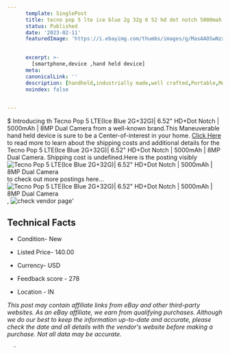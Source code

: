 ```yaml
---
      template: SinglePost
      title: tecno pop 5 lte ice blue 2g 32g 6 52 hd dot notch 5000mah 8mp dual camera
      status: Published
      date: '2023-02-11'
      featuredImage: 'https://i.ebayimg.com/thumbs/images/g/MasAAOSwNzxjh3WL/s-l225.jpg'
       

      excerpt: >-
        [smartphone,device ,hand held device]
      meta:
      canonicalLink: ''
      description: [handheld,industrially made,well crafted,Portable,Mobile,Compact,Convenient,Lightweight,Maneuverable,Man-portable,Miniature,Carriable,Hand-held,Light,Holdable,Transportable,Mobile device,Pocket-sized,On-the-go,Wireless,Cordless,Compact size,Convenient size, smartphone,device ,hand held device]
      noindex: false
      

---
```

$
      Introducing th Tecno Pop 5 LTE(Ice Blue 2G+32G)| 6.52" HD+Dot Notch | 5000mAh | 8MP Dual Camera from a well-known brand.This Maneuverable hand held device is sure to be a Center-of-interest in your home. [Click Here](https://www.ebay.com/itm/385265691498?hash=item59b39feb6a%3Ag%3AMasAAOSwNzxjh3WL&mkevt=1&mkcid=1&mkrid=711-53200-19255-0&campid=%253CePNCampaignId%253E&customid=%253CreferenceId%253E&toolid=10049) to read more to learn about the shipping costs and additional details for the Tecno Pop 5 LTE(Ice Blue 2G+32G)| 6.52" HD+Dot Notch | 5000mAh | 8MP Dual Camera. Shipping cost is undefined.Here is the posting visibly ![Tecno Pop 5 LTE(Ice Blue 2G+32G)| 6.52" HD+Dot Notch | 5000mAh | 8MP Dual Camera](https://i.ebayimg.com/thumbs/images/g/MasAAOSwNzxjh3WL/s-l225.jpg) to check out more postings here... ![Tecno Pop 5 LTE(Ice Blue 2G+32G)| 6.52" HD+Dot Notch | 5000mAh | 8MP Dual Camera](https://i.ebayimg.com/images/g/MasAAOSwNzxjh3WL/s-l500.jpg), ![check vendor page](https://origin-galleryplus.ebayimg.com/ws/web/385265691498_2_0_1/225x225.jpg,https://origin-galleryplus.ebayimg.com/ws/web/385265691498_3_0_1/225x225.jpg,https://origin-galleryplus.ebayimg.com/ws/web/385265691498_4_0_1/225x225.jpg,https://origin-galleryplus.ebayimg.com/ws/web/385265691498_5_0_1/225x225.jpg,https://origin-galleryplus.ebayimg.com/ws/web/385265691498_6_0_1/225x225.jpg,https://origin-galleryplus.ebayimg.com/ws/web/385265691498_7_0_1/225x225.jpg)'

      

 ## Technical Facts 



     
      

 - Condition- New 


      

 - Listed Price- 140.00 


      

 - Currency- USD 


      

 - Feedback score - 278 


      

 - Location - IN 


      
      

 *_This post may contain affiliate links from eBay and other third-party websites. As an eBay affiliate, we earn from qualifying purchases. Although we do our best to keep the information up-to-date and accurate, please check the date and all details with the vendor's website before making a purchase. Not all data may be accurate._*




      -
